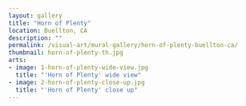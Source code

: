 ```yaml
---
layout: gallery
title: "Horn of Plenty"
location: Buellton, CA
description: ""
permalink: /visual-art/mural-gallery/horn-of-plenty-buellton-ca/
thumbnail: horn-of-plenty-th.jpg
arts:
- image: 1-horn-of-plenty-wide-view.jpg
  title: "'Horn of Plenty' wide view"
- image: 2-horn-of-plenty-close-up.jpg
  title: "'Horn of Plenty' close up"
---
```

